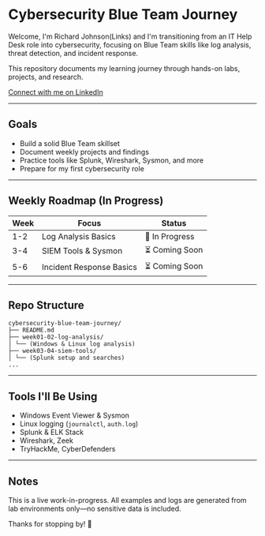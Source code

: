 # Cybersecurity Blue Team Journey

Welcome, I'm Richard Johnson(Links) and I'm transitioning from an IT Help Desk role into cybersecurity, focusing on Blue Team skills like log analysis, threat detection, and incident response.

This repository documents my learning journey through hands-on labs, projects, and research.

[Connect with me on LinkedIn](https://www.linkedin.com/in/richard-johnson106/)

---

## Goals

- Build a solid Blue Team skillset
- Document weekly projects and findings
- Practice tools like Splunk, Wireshark, Sysmon, and more
- Prepare for my first cybersecurity role

---

## Weekly Roadmap (In Progress)

| Week | Focus                    | Status      |
|------|--------------------------|-------------|
| 1-2  | Log Analysis Basics      | 🔄 In Progress |
| 3-4  | SIEM Tools & Sysmon      | ⏳ Coming Soon |
| 5-6  | Incident Response Basics | ⏳ Coming Soon |

---

## Repo Structure

``` 
cybersecurity-blue-team-journey/
├── README.md
├── week01-02-log-analysis/
│ └── (Windows & Linux log analysis)
├── week03-04-siem-tools/
│ └── (Splunk setup and searches)
...
``` 

---

## Tools I'll Be Using

- Windows Event Viewer & Sysmon
- Linux logging (`journalctl`, `auth.log`)
- Splunk & ELK Stack
- Wireshark, Zeek
- TryHackMe, CyberDefenders

---

## Notes

This is a live work-in-progress. All examples and logs are generated from lab environments only—no sensitive data is included.

Thanks for stopping by! 💙
